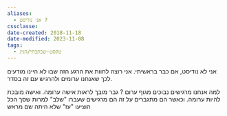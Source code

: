 ```yaml
---
aliases:
  - אני נודיסט ?
cssclasse: 
date-created: 2018-11-18
date-modified: 2023-11-08
tags:
  - טקסט-שכתבתי/הגיג
---
```


אני לא נודיסט, אם כבר בראשיתי.
אני רוצה לחוות את הרגע הזה שבו לא היינו מודעים לכך שאנחנו ערומים ולהרגיש עם זה בסדר.

למה אנחנו מרגישים נבוכים מגוף ערום ?
גבר מובך לראות אישה ערומה.
ואישה מובכת להיות ערומה.
וכאשר הם מתגברים על זה הם מרגישים שעברו "שלב" למרות שסך הכל הוציעו "עז" שלא היתה שם מראש
